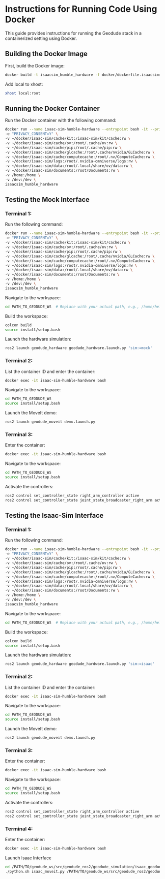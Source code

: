 # Instructions for Running Code Using Docker

This guide provides instructions for running the Geodude stack in a containerized setting using Docker.

## Building the Docker Image

First, build the Docker image:
```bash
docker build -t isaacsim_humble_hardware -f docker/dockerfile.isaacsim4.humble.hardware .
```

Add local to xhost:
```bash
xhost local:root
```

## Running the Docker Container

Run the Docker container with the following command:
```bash
docker run --name isaac-sim-humble-hardware --entrypoint bash -it --privileged -e DISPLAY=unix${DISPLAY} -v /tmp/.X11-unix:/tmp/.X11-unix --gpus all -e "ACCEPT_EULA=Y" --rm --network=host \
-e "PRIVACY_CONSENT=Y" \
-v ~/docker/isaac-sim/cache/kit:/isaac-sim/kit/cache:rw \
-v ~/docker/isaac-sim/cache/ov:/root/.cache/ov:rw \
-v ~/docker/isaac-sim/cache/pip:/root/.cache/pip:rw \
-v ~/docker/isaac-sim/cache/glcache:/root/.cache/nvidia/GLCache:rw \
-v ~/docker/isaac-sim/cache/computecache:/root/.nv/ComputeCache:rw \
-v ~/docker/isaac-sim/logs:/root/.nvidia-omniverse/logs:rw \
-v ~/docker/isaac-sim/data:/root/.local/share/ov/data:rw \
-v ~/docker/isaac-sim/documents:/root/Documents:rw \
-v /home:/home \
-v /dev:/dev \
isaacsim_humble_hardware
```

## Testing the Mock Interface

### Terminal 1:

Run the following command:
```bash
docker run --name isaac-sim-humble-hardware --entrypoint bash -it --privileged -e DISPLAY=unix${DISPLAY} -v /tmp/.X11-unix:/tmp/.X11-unix --gpus all -e "ACCEPT_EULA=Y" --rm --network=host \
-e "PRIVACY_CONSENT=Y" \
-v ~/docker/isaac-sim/cache/kit:/isaac-sim/kit/cache:rw \
-v ~/docker/isaac-sim/cache/ov:/root/.cache/ov:rw \
-v ~/docker/isaac-sim/cache/pip:/root/.cache/pip:rw \
-v ~/docker/isaac-sim/cache/glcache:/root/.cache/nvidia/GLCache:rw \
-v ~/docker/isaac-sim/cache/computecache:/root/.nv/ComputeCache:rw \
-v ~/docker/isaac-sim/logs:/root/.nvidia-omniverse/logs:rw \
-v ~/docker/isaac-sim/data:/root/.local/share/ov/data:rw \
-v ~/docker/isaac-sim/documents:/root/Documents:rw \
-v /home:/home \
-v /dev:/dev \
isaacsim_humble_hardware
```

Navigate to the workspace:
```bash
cd PATH_TO_GEODUDE_WS  # Replace with your actual path, e.g., /home/helen/geodude_ws
```

Build the workspace:
```bash
colcon build
source install/setup.bash
```

Launch the hardware simulation:
```bash
ros2 launch geodude_hardware geodude_hardware.launch.py 'sim:=mock'
```

### Terminal 2:

List the container ID and enter the container:
```bash
docker exec -it isaac-sim-humble-hardware bash
```

Navigate to the workspace:
```bash
cd PATH_TO_GEODUDE_WS
source install/setup.bash
```

Launch the MoveIt demo:
```bash
ros2 launch geodude_moveit demo.launch.py
```

### Terminal 3:

Enter the container:
```bash
docker exec -it isaac-sim-humble-hardware bash
```

Navigate to the workspace:
```bash
cd PATH_TO_GEODUDE_WS
source install/setup.bash
```

Activate the controllers:
```bash
ros2 control set_controller_state right_arm_controller active
ros2 control set_controller_state joint_state_broadcaster_right_arm active
```

## Testing the Isaac-Sim Interface

### Terminal 1:

Run the following command:
```bash
docker run --name isaac-sim-humble-hardware --entrypoint bash -it --privileged -e DISPLAY=unix${DISPLAY} -v /tmp/.X11-unix:/tmp/.X11-unix --gpus all -e "ACCEPT_EULA=Y" --rm --network=host \
-e "PRIVACY_CONSENT=Y" \
-v ~/docker/isaac-sim/cache/kit:/isaac-sim/kit/cache:rw \
-v ~/docker/isaac-sim/cache/ov:/root/.cache/ov:rw \
-v ~/docker/isaac-sim/cache/pip:/root/.cache/pip:rw \
-v ~/docker/isaac-sim/cache/glcache:/root/.cache/nvidia/GLCache:rw \
-v ~/docker/isaac-sim/cache/computecache:/root/.nv/ComputeCache:rw \
-v ~/docker/isaac-sim/logs:/root/.nvidia-omniverse/logs:rw \
-v ~/docker/isaac-sim/data:/root/.local/share/ov/data:rw \
-v ~/docker/isaac-sim/documents:/root/Documents:rw \
-v /home:/home \
-v /dev:/dev \
isaacsim_humble_hardware
```

Navigate to the workspace:
```bash
cd PATH_TO_GEODUDE_WS  # Replace with your actual path, e.g., /home/helen/geodude_ws
```

Build the workspace:
```bash
colcon build
source install/setup.bash
```

Launch the hardware simulation:
```bash
ros2 launch geodude_hardware geodude_hardware.launch.py 'sim:=isaac'
```

### Terminal 2:

List the container ID and enter the container:
```bash
docker exec -it isaac-sim-humble-hardware bash
```

Navigate to the workspace:
```bash
cd PATH_TO_GEODUDE_WS
source install/setup.bash
```

Launch the MoveIt demo:
```bash
ros2 launch geodude_moveit demo.launch.py
```

### Terminal 3:

Enter the container:
```bash
docker exec -it isaac-sim-humble-hardware bash
```

Navigate to the workspace:
```bash
cd PATH_TO_GEODUDE_WS
source install/setup.bash
```

Activate the controllers:
```bash
ros2 control set_controller_state right_arm_controller active
ros2 control set_controller_state joint_state_broadcaster_right_arm active
```

### Terminal 4:

Enter the container:
```bash
docker exec -it isaac-sim-humble-hardware bash
```

Launch Isaac Interface
```bash
cd /PATH/TO/geodude_ws/src/geodude_ros2/geodude_simulation/isaac_geodude/launch
./python.sh isaac_moveit.py /PATH/TO/geodude_ws/src/geodude_ros2/geodude_simulation/geodude_latest/geodude.usd
```